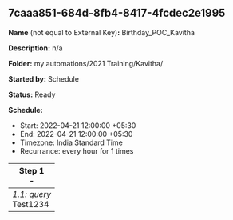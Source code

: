 ## 7caaa851-684d-8fb4-8417-4fcdec2e1995

**Name** (not equal to External Key)**:** Birthday_POC_Kavitha

**Description:** n/a

**Folder:** my automations/2021 Training/Kavitha/

**Started by:** Schedule

**Status:** Ready

**Schedule:**

* Start: 2022-04-21 12:00:00 +05:30
* End: 2022-04-21 12:00:00 +05:30
* Timezone:  India Standard Time
* Recurrance: every  hour for 1 times

| Step 1<br>_-_ |
| --- |
| _1.1: query_<br>Test1234 |
